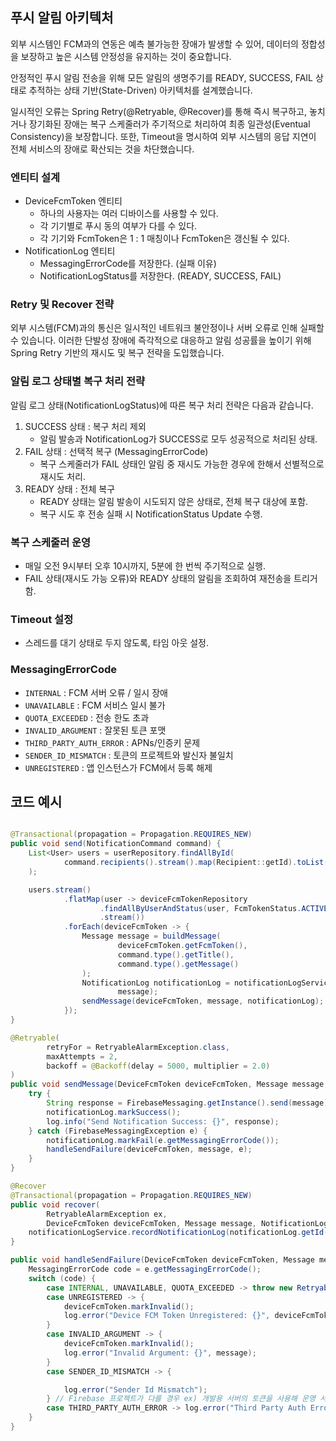 ## 푸시 알림 아키텍처

외부 시스템인 FCM과의 연동은 예측 불가능한 장애가 발생할 수 있어, 데이터의 정합성을 보장하고 높은 시스템 안정성을 유지하는 것이 중요합니다.

안정적인 푸시 알림 전송을 위해 모든 알림의 생명주기를 READY, SUCCESS, FAIL 상태로 추적하는 상태 기반(State-Driven) 아키텍처를 설계했습니다.

일시적인 오류는 Spring Retry(@Retryable, @Recover)를 통해 즉시 복구하고, 놓치거나 장기화된 장애는 복구 스케줄러가 주기적으로 처리하여 최종 일관성(Eventual
Consistency)을 보장합니다. 또한, Timeout을 명시하여 외부 시스템의 응답 지연이 전체 서비스의 장애로 확산되는 것을 차단했습니다.

### 엔티티 설계

- DeviceFcmToken 엔티티
    - 하나의 사용자는 여러 디바이스를 사용할 수 있다.
    - 각 기기별로 푸시 동의 여부가 다를 수 있다.
    - 각 기기와 FcmToken은 1 : 1 매칭이나 FcmToken은 갱신될 수 있다.
- NotificationLog 엔티티
    - MessagingErrorCode를 저장한다. (실패 이유)
    - NotificationLogStatus를 저장한다. (READY, SUCCESS, FAIL)

### Retry 및 Recover 전략

외부 시스템(FCM)과의 통신은 일시적인 네트워크 불안정이나 서버 오류로 인해 실패할 수 있습니다.
이러한 단발성 장애에 즉각적으로 대응하고 알림 성공률을 높이기 위해 Spring Retry 기반의 재시도 및 복구 전략을 도입했습니다.

### 알림 로그 상태별 복구 처리 전략

알림 로그 상태(NotificationLogStatus)에 따른 복구 처리 전략은 다음과 같습니다.

1. SUCCESS 상태 : 복구 처리 제외
    - 알림 발송과 NotificationLog가 SUCCESS로 모두 성공적으로 처리된 상태.
2. FAIL 상태 : 선택적 복구 (MessagingErrorCode)
    - 복구 스케줄러가 FAIL 상태인 알림 중 재시도 가능한 경우에 한해서 선별적으로 재시도 처리.
3. READY 상태 : 전체 복구
    - READY 상태는 알림 발송이 시도되지 않은 상태로, 전체 복구 대상에 포함.
    - 복구 시도 후 전송 실패 시 NotificationStatus Update 수행.

### 복구 스케줄러 운영

- 매일 오전 9시부터 오후 10시까지, 5분에 한 번씩 주기적으로 실행.
- FAIL 상태(재시도 가능 오류)와 READY 상태의 알림을 조회하여 재전송을 트리거함.

### Timeout 설정

- 스레드를 대기 상태로 두지 않도록, 타임 아웃 설정.

### MessagingErrorCode

- `INTERNAL` : FCM 서버 오류 / 일시 장애
- `UNAVAILABLE` : FCM 서비스 일시 불가
- `QUOTA_EXCEEDED` : 전송 한도 초과
- `INVALID_ARGUMENT` : 잘못된 토큰 포맷
- `THIRD_PARTY_AUTH_ERROR` : APNs/인증키 문제
- `SENDER_ID_MISMATCH` : 토큰의 프로젝트와 발신자 불일치
- `UNREGISTERED` : 앱 인스턴스가 FCM에서 등록 해제

## 코드 예시

```java

@Transactional(propagation = Propagation.REQUIRES_NEW)
public void send(NotificationCommand command) {
    List<User> users = userRepository.findAllById(
            command.recipients().stream().map(Recipient::getId).toList()
    );

    users.stream()
            .flatMap(user -> deviceFcmTokenRepository
                    .findAllByUserAndStatus(user, FcmTokenStatus.ACTIVE)
                    .stream())
            .forEach(deviceFcmToken -> {
                Message message = buildMessage(
                        deviceFcmToken.getFcmToken(),
                        command.type().getTitle(),
                        command.type().getMessage()
                );
                NotificationLog notificationLog = notificationLogService.recordReadyNotificationLog(deviceFcmToken,
                        message);
                sendMessage(deviceFcmToken, message, notificationLog);
            });
}

@Retryable(
        retryFor = RetryableAlarmException.class,
        maxAttempts = 2,
        backoff = @Backoff(delay = 5000, multiplier = 2.0)
)
public void sendMessage(DeviceFcmToken deviceFcmToken, Message message, NotificationLog notificationLog) {
    try {
        String response = FirebaseMessaging.getInstance().send(message);
        notificationLog.markSuccess();
        log.info("Send Notification Success: {}", response);
    } catch (FirebaseMessagingException e) {
        notificationLog.markFail(e.getMessagingErrorCode());
        handleSendFailure(deviceFcmToken, message, e);
    }
}

@Recover
@Transactional(propagation = Propagation.REQUIRES_NEW)
public void recover(
        RetryableAlarmException ex,
        DeviceFcmToken deviceFcmToken, Message message, NotificationLog notificationLog) {
    notificationLogService.recordNotificationLog(notificationLog.getId(), ex.getCode());
}

public void handleSendFailure(DeviceFcmToken deviceFcmToken, Message message, FirebaseMessagingException e) {
    MessagingErrorCode code = e.getMessagingErrorCode();
    switch (code) {
        case INTERNAL, UNAVAILABLE, QUOTA_EXCEEDED -> throw new RetryableAlarmException(code);
        case UNREGISTERED -> {
            deviceFcmToken.markInvalid();
            log.error("Device FCM Token Unregistered: {}", deviceFcmToken.getId());
        }
        case INVALID_ARGUMENT -> {
            deviceFcmToken.markInvalid();
            log.error("Invalid Argument: {}", message);
        }
        case SENDER_ID_MISMATCH -> {

            log.error("Sender Id Mismatch");
        } // Firebase 프로젝트가 다를 경우 ex) 개발용 서버의 토큰을 사용해 운영 서버에 알림을 보내려고 할 때
        case THIRD_PARTY_AUTH_ERROR -> log.error("Third Party Auth Error");
    }
}

```
